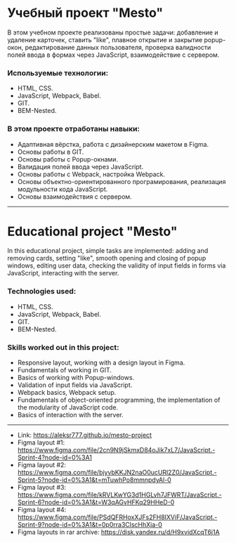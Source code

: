 # Учебный проект "Mesto"

В этом учебном проекте реализованы простые задачи: добавление и удаление карточек, ставить "like", плавное открытие и закрытие popup-окон, редактирование данных пользователя, проверка валидности полей ввода в формах через JavaScript, взаимодействие с сервером.

### Используемые технологии:
* HTML, CSS.  
* JavaScript, Webpack, Babel.
* GIT.
* BEM-Nested.

### В этом проекте отработаны навыки:
* Адаптивная вёрстка, работа с дизайнерским макетом в Figma.
* Основы работы в GIT.
* Основы работы с Popup-окнами.
* Валидация полей ввода через JavaScript.
* Основы работы с Webpack, настройка Webpack.
* Основы объектно-ориентированного програмирования, реализация модульности кода JavaScript.
* Основы взаимодействия с сервером.

--------------

# Educational project "Mesto"

In this educational project, simple tasks are implemented: adding and removing cards, setting "like", smooth opening and closing of popup windows, editing user data, checking the validity of input fields in forms via JavaScript, interacting with the server.

### Technologies used:
* HTML, CSS.
* JavaScript, Webpack, Babel.
* GIT.
* BEM-Nested.

### Skills worked out in this project:
* Responsive layout, working with a design layout in Figma.
* Fundamentals of working in GIT.
* Basics of working with Popup-windows.
* Validation of input fields via JavaScript.
* Webpack basics, Webpack setup.
* Fundamentals of object-oriented programming, the implementation of the modularity of JavaScript code.
* Basics of interaction with the server.

--------------

* Link: <https://aleksr777.github.io/mesto-project>
* Figma layout #1: <https://www.figma.com/file/2cn9N9jSkmxD84oJik7xL7/JavaScript.-Sprint-4?node-id=0%3A1>
* Figma layout #2: <https://www.figma.com/file/bjyvbKKJN2naO0ucURl2Z0/JavaScript.-Sprint-5?node-id=0%3A1&t=mTuwhPo8mmnpdyAl-0>
* Figma layout #3: <https://www.figma.com/file/kRVLKwYG3d1HGLvh7JFWRT/JavaScript.-Sprint-6?node-id=0%3A1&t=W3qAGvHFKq29HHeD-0>
* Figma layout #4: <https://www.figma.com/file/PSdQFRHoxXJFs2FH8IXViF/JavaScript.-Sprint-9?node-id=0%3A1&t=0p0rra3ClscHhXja-0>
* Figma layouts in rar archive: <https://disk.yandex.ru/d/H9xvidXcqT6j1A>
